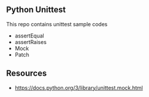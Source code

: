 ## Python Unittest
This repo contains unittest sample codes 

- assertEqual
- assertRaises
- Mock
- Patch

## Resources
- https://docs.python.org/3/library/unittest.mock.html
